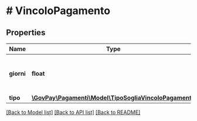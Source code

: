 # # VincoloPagamento

## Properties

Name | Type | Description | Notes
------------ | ------------- | ------------- | -------------
**giorni** | **float** | numero di giorni vincolo per il pagamento |
**tipo** | [**\GovPay\Pagamenti\Model\TipoSogliaVincoloPagamento**](TipoSogliaVincoloPagamento.md) |  |

[[Back to Model list]](../../README.md#models) [[Back to API list]](../../README.md#endpoints) [[Back to README]](../../README.md)
